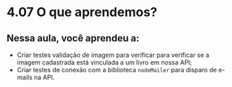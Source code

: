 
# 4.07 O que aprendemos?

## Nessa aula, você aprendeu a:

- Criar testes validação de imagem para verificar para verificar se a imagem cadastrada está vinculada a um livro em nossa API;
- Criar testes de conexão com a biblioteca `nodeMailer` para disparo de e-mails na API.